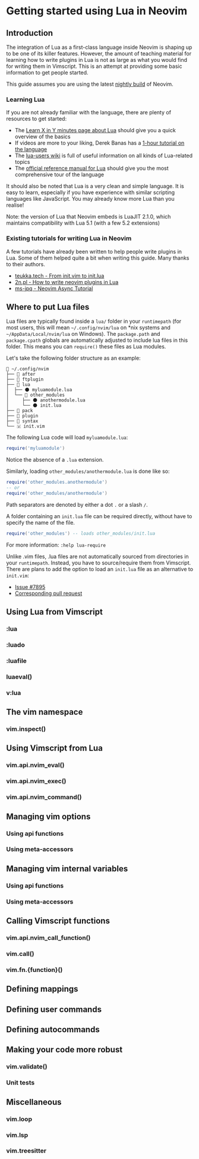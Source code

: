 # Getting started using Lua in Neovim

## Introduction

The integration of Lua as a first-class language inside Neovim is shaping up to be one of its killer features. However, the amount of teaching material for learning how to write plugins in Lua is not as large as what you would find for writing them in Vimscript. This is an attempt at providing some basic information to get people started.

This guide assumes you are using the latest [nightly build](https://github.com/neovim/neovim/releases/tag/nightly) of Neovim.

### Learning Lua

If you are not already familiar with the language, there are plenty of resources to get started:

- The [Learn X in Y minutes page about Lua](https://learnxinyminutes.com/docs/lua/) should give you a quick overview of the basics
- If videos are more to your liking, Derek Banas has a [1-hour tutorial on the language](https://www.youtube.com/watch?v=iMacxZQMPXs)
- The [lua-users wiki](http://lua-users.org/wiki/LuaDirectory) is full of useful information on all kinds of Lua-related topics
- The [official reference manual for Lua](https://www.lua.org/manual/5.1/) should give you the most comprehensive tour of the language

It should also be noted that Lua is a very clean and simple language. It is easy to learn, especially if you have experience with similar scripting languages like JavaScript. You may already know more Lua than you realise!

Note: the version of Lua that Neovim embeds is LuaJIT 2.1.0, which maintains compatibility with Lua 5.1 (with a few 5.2 extensions)

### Existing tutorials for writing Lua in Neovim

A few tutorials have already been written to help people write plugins in Lua. Some of them helped quite a bit when writing this guide. Many thanks to their authors.

- [teukka.tech - From init.vim to init.lua](https://teukka.tech/luanvim.html)
- [2n.pl - How to write neovim plugins in Lua](https://www.2n.pl/blog/how-to-write-neovim-plugins-in-lua.md)
- [ms-jpq - Neovim Async Tutorial](https://ms-jpq.github.io/neovim-async-tutorial/)

## Where to put Lua files

Lua files are typically found inside a `lua/` folder in your `runtimepath` (for most users, this will mean `~/.config/nvim/lua` on *nix systems and `~/AppData/Local/nvim/lua` on Windows). The `package.path` and `package.cpath` globals are automatically adjusted to include lua files in this folder. This means you can `require()` these files as Lua modules.

Let's take the following folder structure as an example:

```
📂 ~/.config/nvim
├── 📁 after
├── 📁 ftplugin
├── 📂 lua
│  ├── 🌑 myluamodule.lua
│  └── 📂 other_modules
│     ├── 🌑 anothermodule.lua
│     └── 🌑 init.lua
├── 📁 pack
├── 📁 plugin
├── 📁 syntax
└── 🇻 init.vim
```

The following Lua code will load `myluamodule.lua`:

```lua
require('myluamodule')
```

Notice the absence of a `.lua` extension.

Similarly, loading `other_modules/anothermodule.lua` is done like so:

```lua
require('other_modules.anothermodule')
-- or
require('other_modules/anothermodule')
```

Path separators are denoted by either a dot `.` or a slash `/`.

A folder containing an `init.lua` file can be required directly, without have to specify the name of the file.

```lua
require('other_modules') -- loads other_modules/init.lua
```

For more information: `:help lua-require`

Unlike .vim files, .lua files are not automatically sourced from directories in your `runtimepath`. Instead, you have to source/require them from Vimscript. There are plans to add the option to load an `init.lua` file as an alternative to `init.vim`:

- [Issue #7895](https://github.com/neovim/neovim/issues/7895)
- [Corresponding pull request](https://github.com/neovim/neovim/pull/12235)

## Using Lua from Vimscript

### :lua

### :luado

### :luafile

### luaeval()

### v:lua

## The vim namespace

### vim.inspect()

## Using Vimscript from Lua

### vim.api.nvim_eval()

### vim.api.nvim_exec()

### vim.api.nvim_command()

<!-- TODO: talk about the vim.cmd alias -->

## Managing vim options

### Using api functions

<!-- vim.api.nvim_set_option() -->
<!-- vim.api.nvim_get_option() -->
<!-- vim.api.nvim_buf_set_option() -->
<!-- vim.api.nvim_buf_get_option() -->
<!-- vim.api.nvim_win_set_option() -->
<!-- vim.api.nvim_win_get_option() -->

### Using meta-accessors

<!-- vim.o.{option} -->
<!-- vim.bo.{option} -->
<!-- vim.wo.{option} -->

## Managing vim internal variables

### Using api functions

<!-- vim.api.nvim_set_var() -->
<!-- vim.api.nvim_get_var() -->
<!-- vim.api.nvim_del_var() -->
<!-- vim.api.nvim_buf_set_var() -->
<!-- vim.api.nvim_buf_get_var() -->
<!-- vim.api.nvim_buf_del_var() -->
<!-- vim.api.nvim_win_set_var() -->
<!-- vim.api.nvim_win_get_var() -->
<!-- vim.api.nvim_win_del_var() -->
<!-- vim.api.nvim_tabpage_set_var() -->
<!-- vim.api.nvim_tabpage_get_var() -->
<!-- vim.api.nvim_tabpage_del_var() -->
<!-- vim.api.nvim_set_vvar() -->
<!-- vim.api.nvim_get_vvar() -->

### Using meta-accessors

<!-- vim.g.{name} -->
<!-- vim.b.{name} -->
<!-- vim.w.{name} -->
<!-- vim.t.{name} -->
<!-- vim.v.{name} -->

## Calling Vimscript functions

### vim.api.nvim_call_function()

### vim.call()

### vim.fn.{function}()

## Defining mappings

<!-- nvim_set_keymap() -->
<!-- nvim_get_keymap() -->
<!-- nvim_del_keymap() -->
<!-- nvim_buf_set_keymap() -->
<!-- nvim_buf_get_keymap() -->
<!-- nvim_buf_del_keymap() -->

## Defining user commands

<!-- https://github.com/neovim/neovim/pull/11613 -->

## Defining autocommands

<!-- TODO: Mention wrapper + pending PR -->

## Making your code more robust

### vim.validate()

### Unit tests

## Miscellaneous

### vim.loop

<!-- TODO: Mention libuv docs + luvit api -->
<!-- https://teukka.tech/vimloop.html -->

### vim.lsp

### vim.treesitter

<!-- TODO: add interesting projects (transpilers) -->
<!-- https://github.com/svermeulen/nvim-moonmaker -->
<!-- https://github.com/Olical/aniseed -->
<!-- https://github.com/Olical/conjure -->
<!-- https://github.com/TypeScriptToLua/TypeScriptToLua -->
<!-- https://github.com/teal-language/tl -->
<!-- https://haxe.org/ -->
<!-- https://github.com/SwadicalRag/wasm2lua -->
<!-- https://github.com/hengestone/lua-languages -->
